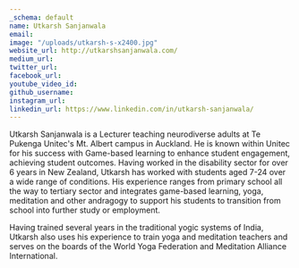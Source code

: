 ```yaml
---
_schema: default
name: Utkarsh Sanjanwala
email: 
image: "/uploads/utkarsh-s-x2400.jpg"
website_url: http://utkarshsanjanwala.com/
medium_url: 
twitter_url: 
facebook_url: 
youtube_video_id: 
github_username: 
instagram_url: 
linkedin_url: https://www.linkedin.com/in/utkarsh-sanjanwala/
---
```


Utkarsh Sanjanwala is a Lecturer teaching neurodiverse adults at Te Pukenga Unitec's Mt. Albert campus in Auckland. He is known within Unitec for his success with Game-based learning to enhance student engagement, achieving student outcomes. Having worked in the disability sector for over 6 years in New Zealand, Utkarsh has worked with students aged 7-24 over a wide range of conditions. His experience ranges from primary school all the way to tertiary sector and integrates game-based learning, yoga, meditation and other andragogy to support his students to transition from school into further study or employment.

Having trained several years in the traditional yogic systems of India, Utkarsh also uses his experience to train yoga and meditation teachers and serves on the boards of the World Yoga Federation and Meditation Alliance International.
